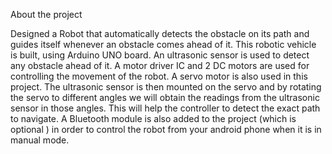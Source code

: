 About the project

Designed a Robot that automatically detects the obstacle on its path and guides itself whenever an obstacle comes ahead of it. This robotic vehicle is built, using Arduino UNO board. An ultrasonic sensor is used to detect any obstacle ahead of it. A motor driver IC and 2 DC motors are used for controlling the movement of the robot. A servo motor is also used in this project. The ultrasonic sensor is then mounted on the servo and by rotating the servo to different angles we will obtain the readings from the ultrasonic sensor in those angles. This will help the controller to detect the exact path to navigate. A Bluetooth module is also added to the project (which is optional ) in order to control the robot from your android phone when it is in manual mode.


